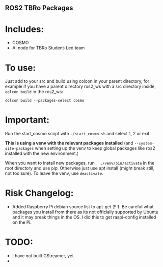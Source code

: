 ## ROS2 TBRo Packages

# Includes: 
- COSMO
- AI node for TBRo Student-Led team

# To use:
Just add to your src and build using colcon in your parent directory, for example if you have a parent directory ros2_ws with a src directory inside, ```colcon build``` in the ros2_ws:

```colcon build --packages-select cosmo```

# Important:
Run the start_cosmo script with ```./start_cosmo.sh``` and select 1, 2 or exit. 

**This is using a venv with the relevant packages installed** (and ```--system-site-packages``` when setting up the venv to keep global packages like ros2 installed with the new environment.)

When you want to install new packages, run ```. ./venv/bin/activate``` in the root directory and use pip. Otherwise just use apt install (might break still, not too sure). To leave the venv, use ```deactivate```.



# Risk Changelog:

- Added Raspberry Pi debian source list to apt-get (!!!). Be careful what packages you install from there as its not officially supported by Ubuntu and it may break things in the OS. I did this to get raspi-config installed on the Pi. 


# TODO:

- I have not built GStreamer, yet
- 